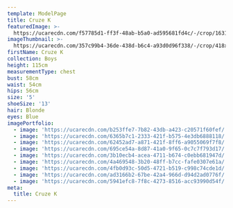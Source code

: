 ```yaml
---
template: ModelPage
title: Cruze K
featuredImage: >-
  https://ucarecdn.com/f57785d1-ff3f-48ab-b5a0-ad595681fd4c/-/crop/1631x637/0,944/-/preview/
imageThumbnail: >-
  https://ucarecdn.com/357c99b4-36de-438d-b6c4-a93d0d96f338/-/crop/418x567/116,47/-/preview/
firstName: Cruze K
collection: Boys
height: 115cm
measurementType: chest
bust: 58cm
waist: 54cm
hips: 56cm
size: '5'
shoeSize: '13'
hair: Blonde
eyes: Blue
imagePortfolio:
  - image: 'https://ucarecdn.com/b253ffe7-7b82-43db-a423-c20571f60fef/'
  - image: 'https://ucarecdn.com/6365b7c1-2333-421f-b575-4e3db6888118/'
  - image: 'https://ucarecdn.com/62452ad7-a871-421f-8ff6-a9055069f7f8/'
  - image: 'https://ucarecdn.com/695ce54a-8d87-41a0-9f65-0c7c7f793d17/'
  - image: 'https://ucarecdn.com/3b10ecb4-acea-4711-b674-c0ebb681947d/'
  - image: 'https://ucarecdn.com/4a469548-3b20-48ff-b7cc-fafe0307e61a/'
  - image: 'https://ucarecdn.com/4fb0d93c-50d5-4721-b519-c998c74cde1d/'
  - image: 'https://ucarecdn.com/ad3166b2-67be-42a4-966d-d94d2ad0776f/'
  - image: 'https://ucarecdn.com/5941efc8-7f8c-4273-8516-acc93990d54f/'
meta:
  title: Cruze K
---
```


